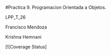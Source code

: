 #Practica 9. Programacion Orientada a Objetos.
 
LPP_T_26

Francisco Mendoza

Krishna Hemnani

[![Coverage Status]
